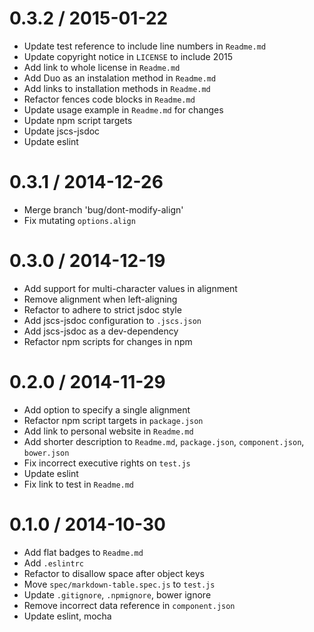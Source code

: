 
0.3.2 / 2015-01-22
==================

  * Update test reference to include line numbers in `Readme.md`
  * Update copyright notice in `LICENSE` to include 2015
  * Add link to whole license in `Readme.md`
  * Add Duo as an instalation method in `Readme.md`
  * Add links to installation methods in `Readme.md`
  * Refactor fences code blocks in `Readme.md`
  * Update usage example in `Readme.md` for changes
  * Update npm script targets
  * Update jscs-jsdoc
  * Update eslint

0.3.1 / 2014-12-26
==================

  * Merge branch 'bug/dont-modify-align'
  * Fix mutating `options.align`

0.3.0 / 2014-12-19
==================

  * Add support for multi-character values in alignment
  * Remove alignment when left-aligning
  * Refactor to adhere to strict jsdoc style
  * Add jscs-jsdoc configuration to `.jscs.json`
  * Add jscs-jsdoc as a dev-dependency
  * Refactor npm scripts for changes in npm

0.2.0 / 2014-11-29
==================

 * Add option to specify a single alignment
 * Refactor npm script targets in `package.json`
 * Add link to personal website in `Readme.md`
 * Add shorter description to `Readme.md`, `package.json`, `component.json`, `bower.json`
 * Fix incorrect executive rights on `test.js`
 * Update eslint
 * Fix link to test in `Readme.md`

0.1.0 / 2014-10-30
==================

 * Add flat badges to `Readme.md`
 * Add `.eslintrc`
 * Refactor to disallow space after object keys
 * Move `spec/markdown-table.spec.js` to `test.js`
 * Update `.gitignore`, `.npmignore`, bower ignore
 * Remove incorrect data reference in `component.json`
 * Update eslint, mocha
